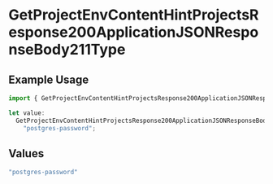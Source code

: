 # GetProjectEnvContentHintProjectsResponse200ApplicationJSONResponseBody211Type

## Example Usage

```typescript
import { GetProjectEnvContentHintProjectsResponse200ApplicationJSONResponseBody211Type } from "@vercel/sdk/models/getprojectenvop.js";

let value:
  GetProjectEnvContentHintProjectsResponse200ApplicationJSONResponseBody211Type =
    "postgres-password";
```

## Values

```typescript
"postgres-password"
```
